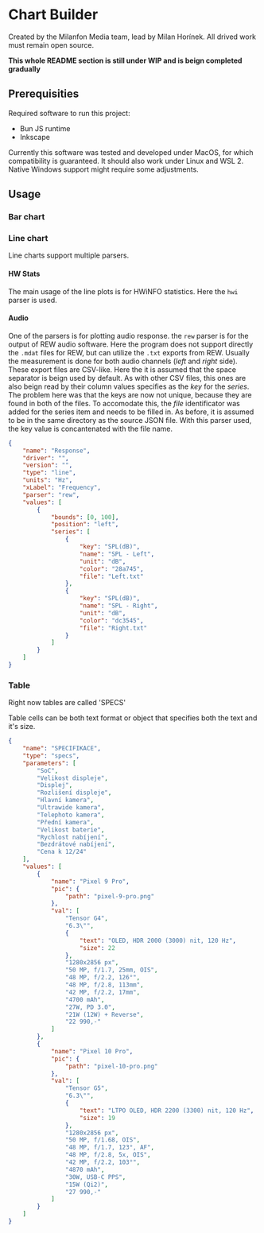 # Chart Builder

Created by the Milanfon Media team, lead by Milan Horínek. All drived work must remain open source. 

__This whole README section is still under WIP and is beign completed gradually__

## Prerequisities

Required software to run this project:
- Bun JS runtime
- Inkscape

Currently this software was tested and developed under MacOS, for which compatibility is guaranteed. It should also work under Linux and WSL 2. Native Windows support might require some adjustments.

## Usage

### Bar chart

### Line chart

Line charts support multiple parsers. 

#### HW Stats

The main usage of the line plots is for HWiNFO statistics. Here the `hwi` parser is used.

#### Audio

One of the parsers is for plotting audio response. the `rew` parser is for the output of REW audio software. Here the program does not support directly the `.mdat` files for REW, but can utilize the `.txt` exports from REW. Usually the measurement is done for both audio channels (_left_ and _right_ side). These export files are CSV-like. Here the it is assumed that the space separator is beign used by default. As with other CSV files, this ones are also beign read by their column values specifies as the _key_ for the _series_. The problem here was that the keys are now not unique, because they are found in both of the files. To accomodate this, the _file_ identificator was added for the series item and needs to be filled in. As before, it is assumed to be in the same directory as the source JSON file. With this parser used, the key value is concantenated with the file name.

```json
{
    "name": "Response",
    "driver": "",
    "version": "",
    "type": "line",
    "units": "Hz",
    "xLabel": "Frequency",
    "parser": "rew",
    "values": [
        {
            "bounds": [0, 100],
            "position": "left",
            "series": [
                {
                    "key": "SPL(dB)",
                    "name": "SPL - Left",
                    "unit": "dB",
                    "color": "28a745",
                    "file": "Left.txt"
                },
                {
                    "key": "SPL(dB)",
                    "name": "SPL - Right",
                    "unit": "dB",
                    "color": "dc3545",
                    "file": "Right.txt"
                }
            ]
        }
    ]
}
```

### Table

Right now tables are called 'SPECS'

Table cells can be both text format or object that specifies both the text and it's size.

```json
{
    "name": "SPECIFIKACE",
    "type": "specs",
    "parameters": [
        "SoC",
        "Velikost displeje",
        "Displej",
        "Rozlišení displeje",
        "Hlavní kamera",
        "Ultrawide kamera",
        "Telephoto kamera",
        "Přední kamera",
        "Velikost baterie",
        "Rychlost nabíjení",
        "Bezdrátové nabíjení",
        "Cena k 12/24"
    ],
    "values": [
        {
            "name": "Pixel 9 Pro",
            "pic": {
                "path": "pixel-9-pro.png"
            },
            "val": [
                "Tensor G4",
                "6.3\"",
                {
                    "text": "OLED, HDR 2000 (3000) nit, 120 Hz",
                    "size": 22
                },
                "1280x2856 px",
                "50 MP, f/1.7, 25mm, OIS",
                "48 MP, f/2.2, 126°",
                "48 MP, f/2.8, 113mm",
                "42 MP, f/2.2, 17mm",
                "4700 mAh",
                "27W, PD 3.0",
                "21W (12W) + Reverse",
                "22 990,-"
            ]
        },
        {
            "name": "Pixel 10 Pro",
            "pic": {
                "path": "pixel-10-pro.png"
            },
            "val": [
                "Tensor G5",
                "6.3\"",
                {
                    "text": "LTPO OLED, HDR 2200 (3300) nit, 120 Hz",
                    "size": 19
                },
                "1280x2856 px",
                "50 MP, f/1.68, OIS",
                "48 MP, f/1.7, 123°, AF",
                "48 MP, f/2.8, 5x, OIS",
                "42 MP, f/2.2, 103°",
                "4870 mAh",
                "30W, USB-C PPS",
                "15W (Qi2)",
                "27 990,-"
            ]
        }
    ]
}
```
